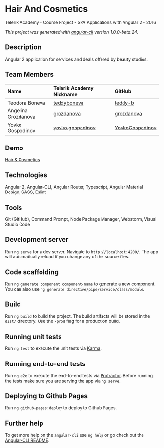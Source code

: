 # Hair And Cosmetics

Telerik Academy - Course Project - SPA Applications with Angular 2 - 2016

*This project was generated with [angular-cli](https://github.com/angular/angular-cli) version 1.0.0-beta.24.*

## Description

Angular 2 application for services and deals offered by beauty studios.

## Team Members

| Name | Telerik Academy Nickname | GitHub |
| :------------- | :------------------- | :------------------------------------------|
| Teodora Boneva | [teddyboneva](https://telerikacademy.com/Users/teddyboneva) | [teddy-b](https://github.com/teddy-b) |
| Angelina Grozdanova | [grozdanova](https://telerikacademy.com/Users/grozdanova) | [grozdanova](https://github.com/grozdanova) |
| Yovko Gospodinov | [yovko.gospodinov](https://telerikacademy.com/Users/yovko.gospodinov) | [YovkoGospodinov](https://github.com/YovkoGospodinov) |

## Demo

[Hair & Cosmetics](https://teddy-b.github.io/hair-and-cosmetics)

## Technologies

Angular 2, Angular-CLI, Angular Router, Typescript, Angular Material Design, SASS, Eslint

## Tools

Git (GitHub), Command Prompt, Node Package Manager, Webstorm, Visual Studio Code

## Development server
Run `ng serve` for a dev server. Navigate to `http://localhost:4200/`. The app will automatically reload if you change any of the source files.

## Code scaffolding

Run `ng generate component component-name` to generate a new component. You can also use `ng generate directive/pipe/service/class/module`.

## Build

Run `ng build` to build the project. The build artifacts will be stored in the `dist/` directory. Use the `-prod` flag for a production build.

## Running unit tests

Run `ng test` to execute the unit tests via [Karma](https://karma-runner.github.io).

## Running end-to-end tests

Run `ng e2e` to execute the end-to-end tests via [Protractor](http://www.protractortest.org/).
Before running the tests make sure you are serving the app via `ng serve`.

## Deploying to Github Pages

Run `ng github-pages:deploy` to deploy to Github Pages.

## Further help

To get more help on the `angular-cli` use `ng help` or go check out the [Angular-CLI README](https://github.com/angular/angular-cli/blob/master/README.md).
